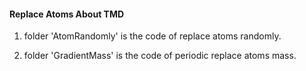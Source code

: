 #### Replace Atoms About TMD

1. folder 'AtomRandomly' is the code of replace atoms randomly.

2. folder 'GradientMass' is the code of periodic replace atoms mass.